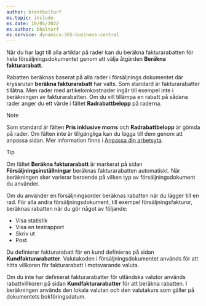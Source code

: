 ```yaml
---
author: brentholtorf
ms.topic: include
ms.date: 10/05/2022
ms.author: bholtorf
ms.service: dynamics-365-business-central
---
```

När du har lagt till alla artiklar på rader kan du beräkna fakturarabatten för hela försäljningsdokumentet genom att välja åtgärden **Beräkna fakturarabatt**.

Rabatten beräknas baserat på alla rader i försäljnings dokumentet där kryssrutan **beräkna fakturarabatt** har valts. Som standard är fakturarabatter tillåtna. Men rader med artikelomkostnader ingår till exempel inte i beräkningen av fakturarabatten. Om du vill tillämpa en rabatt på sådana rader anger du ett värde i fältet **Radrabattbelopp** på raderna.  

> [!NOTE]
> Som standard är fälten **Pris inklusive moms** och **Radrabattbelopp** är gömda på rader. Om fälten inte är tillgängliga kan du lägga till dem genom att anpassa sidan. Mer information finns i [Anpassa din arbetsyta](../ui-personalization-user.md#start-personalizing-by-using-the-personalization-mode).

> [!TIP]
> Om fältet **Beräkna fakturarabatt** är markerat på sidan **Försäljningsinställningar** beräknas fakturarabatten automatiskt. När beräkningen sker varierar beroende på vilken typ av försäljningsdokument du använder.
>
> Om du använder en försäljningsorder beräknas rabatten när du lägger till en rad. För alla andra försäljningsdokument, till exempel försäljningsfakturor, beräknas rabatten när du gör något av följande:
>
> * Visa statistik
> * Visa en testrapport
> * Skriv ut
> * Post

Du definierar fakturarabatt för en kund definieras på sidan **Kundfakturarabatter**. Valutakoden i försäljningsdokumentet används för att hitta villkoren för fakturarabatt i motsvarande valuta.

Om du inte har definierat fakturarabatter för utländska valutor används rabattvillkoren på sidan **Kundfakturarabatter** för att beräkna rabatten. I beräkningen används den lokala valutan och den valutakurs som gäller på dokumentets bokföringsdatum.
